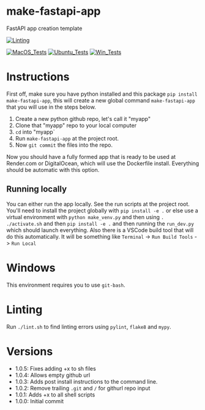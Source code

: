 # make-fastapi-app

FastAPI app creation template

[![Linting](../../actions/workflows/lint.yml/badge.svg)](../../actions/workflows/lint.yml)

[![MacOS_Tests](../../actions/workflows/push_macos.yml/badge.svg)](../../actions/workflows/push_macos.yml)
[![Ubuntu_Tests](../../actions/workflows/push_ubuntu.yml/badge.svg)](../../actions/workflows/push_ubuntu.yml)
[![Win_Tests](../../actions/workflows/push_win.yml/badge.svg)](../../actions/workflows/push_win.yml)


# Instructions

First off, make sure you have python installed and this package `pip install make-fastapi-app`, this will create a new global command `make-fastapi-app` that you will use in the steps below.

  1. Create a new python github repo, let's call it "myapp"
  2. Clone that "myapp" repo to your local computer
  3. `cd` into "myapp`
  4. Run `make-fastapi-app` at the project root.
  5. Now `git commit` the files into the repo.
  
Now you should have a fully formed app that is ready to be used at Render.com or DigitalOcean, which will use the Dockerfile install. Everything should be automatic with this option.

## Running locally

You can either run the app locally. See the run scripts at the project root. You'll need to install the project globally with `pip install -e .` or else use a virtual environment with `python make_venv.py` and then using `. ./activate.sh` and then `pip install -e .` and then running the `run_dev.py` which should launch everything. Also there is a VSCode build tool that will do this automatically. It will be something like `Terminal` -> `Run Build Tools` -> `Run Local`

# Windows

This environment requires you to use `git-bash`.

# Linting

Run `./lint.sh` to find linting errors using `pylint`, `flake8` and `mypy`.

# Versions

  * 1.0.5: Fixes adding +x to sh files
  * 1.0.4: Allows empty github url
  * 1.0.3: Adds post install instructions to the command line.
  * 1.0.2: Remove trailing `.git` and `/` for githurl repo input
  * 1.0.1: Adds +x to all shell scripts
  * 1.0.0: Initial commit
